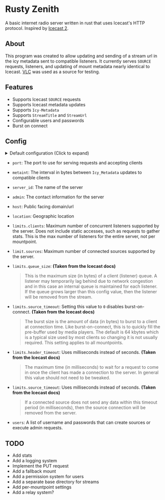 # Rusty Zenith
A basic internet radio server written in rust that uses Icecast's HTTP protocol. Inspired by [Icecast 2](https://icecast.org/).

## About
This program was created to allow updating and sending of a stream url in the icy metadata sent to compatible listeners. It currently serves `SOURCE` requests, listeners, and updating of mount metadata nearly identical to Icecast. [VLC](https://www.videolan.org/) was used as a source for testing.

## Features
- Supports Icecast `SOURCE` requests
- Supports Icecast metadata updates
- Supports `Icy-Metadata`
- Supports `StreamTitle` and `StreamUrl`
- Configurable users and passwords
- Burst on connect

## Config
<details>
  <summary>Default configuration (Click to expand)</summary> 
  
```json
{
  "port": 8000,
  "metaint": 16000,
  "server_id": "Rusty Zenith 0.1.0",
  "admin": "admin@localhost",
  "host": "localhost",
  "location": "1.048596",
  "limits": {
    "clients": 400,
    "sources": 4,
    "queue_size": 102400,
    "burst_size": 65536,
    "header_timeout": 15000,
    "source_timeout": 10000
  },
  "users": [
    {
      "username": "admin",
      "password": "hackme"
    },
    {
      "username": "source",
      "password": "hackme"
    }
  ]
}
```

</details>

- `port`: The port to use for serving requests and accepting clients
- `metaint`: The interval in bytes between `Icy_Metadata` updates to compatible clients
- `server_id`: The name of the server
- `admin`: The contact information for the server
- `host`: Public facing domain/url
- `location`: Geographic location
- `limits.clients`: Maximum number of concurrent listeners supported by the server. Does not include static accesses, such as requests to gather stats. This is the max number of listeners for the entire server, not per mountpoint.
- `limit.sources`: Maximum number of connected sources supported by the server.
- `limits.queue_size`: **(Taken from the Icecast docs)**
  > This is the maximum size (in bytes) of a client (listener) queue. A listener may temporarily lag behind due to network congestion and in this case an internal queue is maintained for each listener. If the queue grows larger than this config value, then the listener will be removed from the stream.

- `limits.source_timeout`: Setting this value to `0` disables burst-on-connect. **(Taken from the Icecast docs)**
  > The burst size is the amount of data (in bytes) to burst to a client at connection time. Like burst-on-connect, this is to quickly fill the pre-buffer used by media players. The default is 64 kbytes which is a typical size used by most clients so changing it is not usually required. This setting applies to all mountpoints.

- `limits.header_timeout`: Uses milliseconds instead of seconds. **(Taken from the Icecast docs)**
  > The maximum time (in milliseconds) to wait for a request to come in once the client has made a connection to the server. In general this value should not need to be tweaked.

- `limits.source_timeout`: Uses milliseconds instead of seconds. **(Taken from the Icecast docs)**
  > If a connected source does not send any data within this timeout period (in milliseconds), then the source connection will be removed from the server.

- `users`: A list of username and passwords that can create sources or execute admin requests.


## TODO
- Add stats
- Add a logging system
- Implement the PUT request
- Add a fallback mount
- Add a permission system for users
- Add a separate base directory for streams
- Add per-mountpoint settings
- Add a relay system?